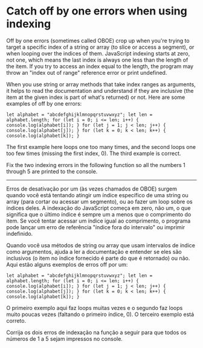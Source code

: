 # Catch off by one errors when using indexing

Off by one errors (sometimes called OBOE) crop up when you're trying to target a specific index of a string or array (to slice or access a segment), or when looping over the indices of them. JavaScript indexing starts at zero, not one, which means the last index is always one less than the length of the item. If you try to access an index equal to the length, the program may throw an "index out of range" reference error or print undefined.

When you use string or array methods that take index ranges as arguments, it helps to read the documentation and understand if they are inclusive (the item at the given index is part of what's returned) or not. Here are some examples of off by one errors:

`let alphabet = "abcdefghijklmnopqrstuvwxyz";
let len = alphabet.length;
for (let i = 0; i <= len; i++) {
  console.log(alphabet[i]);
}
for (let j = 1; j < len; j++) {
  console.log(alphabet[j]);
}
for (let k = 0; k < len; k++) {
  console.log(alphabet[k]);
}`

The first example here loops one too many times, and the second loops one too few times (missing the first index, 0). The third example is correct.

Fix the two indexing errors in the following function so all the numbers 1 through 5 are printed to the console.

---

Erros de desativação por um (às vezes chamados de OBOE) surgem quando você está tentando atingir um índice específico de uma string ou array (para cortar ou acessar um segmento), ou ao fazer um loop sobre os índices deles. A indexação do JavaScript começa em zero, não um, o que significa que o último índice é sempre um a menos que o comprimento do item. Se você tentar acessar um índice igual ao comprimento, o programa pode lançar um erro de referência "índice fora do intervalo" ou imprimir indefinido.

Quando você usa métodos de string ou array que usam intervalos de índice como argumentos, ajuda a ler a documentação e entender se eles são inclusivos (o item no índice fornecido é parte do que é retornado) ou não. Aqui estão alguns exemplos de erros off por um:

`let alphabet = "abcdefghijklmnopqrstuvwxyz";
let len = alphabet.length;
for (let i = 0; i <= len; i++) {
  console.log(alphabet[i]);
}
for (let j = 1; j < len; j++) {
  console.log(alphabet[j]);
}
for (let k = 0; k < len; k++) {
  console.log(alphabet[k]);
}`

O primeiro exemplo aqui faz loops muitas vezes e o segundo faz loops muito poucas vezes (faltando o primeiro índice, 0). O terceiro exemplo está correto.

Corrija os dois erros de indexação na função a seguir para que todos os números de 1 a 5 sejam impressos no console. 
